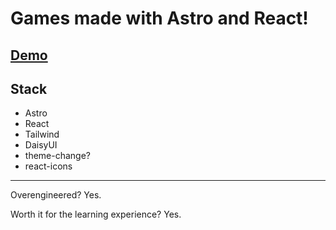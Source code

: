 # Games made with Astro and React!

## [Demo](https://astro-tic-tac-toe.vercel.app/)


## Stack
- Astro
- React
- Tailwind
- DaisyUI
- theme-change?
- react-icons

---

Overengineered? Yes.

Worth it for the learning experience? Yes.
